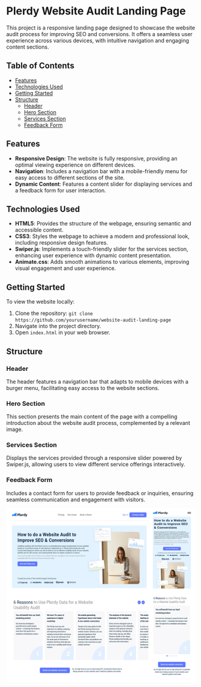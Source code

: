 # Plerdy Website Audit Landing Page

This project is a responsive landing page designed to showcase the website audit process for
improving SEO and conversions. It offers a seamless user experience across various devices, with
intuitive navigation and engaging content sections.

## Table of Contents

- [Features](#features)
- [Technologies Used](#technologies-used)
- [Getting Started](#getting-started)
- [Structure](#structure)
  - [Header](#header)
  - [Hero Section](#hero-section)
  - [Services Section](#services-section)
  - [Feedback Form](#feedback-form)

## Features

- **Responsive Design**: The website is fully responsive, providing an optimal viewing experience on
  different devices.
- **Navigation**: Includes a navigation bar with a mobile-friendly menu for easy access to different
  sections of the site.
- **Dynamic Content**: Features a content slider for displaying services and a feedback form for
  user interaction.

## Technologies Used

- **HTML5**: Provides the structure of the webpage, ensuring semantic and accessible content.
- **CSS3**: Styles the webpage to achieve a modern and professional look, including responsive
  design features.
- **Swiper.js**: Implements a touch-friendly slider for the services section, enhancing user
  experience with dynamic content presentation.
- **Animate.css**: Adds smooth animations to various elements, improving visual engagement and user
  experience.

## Getting Started

To view the website locally:

1. Clone the repository: `git clone https://github.com/yourusername/website-audit-landing-page`
2. Navigate into the project directory.
3. Open `index.html` in your web browser.

## Structure

### Header

The header features a navigation bar that adapts to mobile devices with a burger menu, facilitating
easy access to the website sections.

### Hero Section

This section presents the main content of the page with a compelling introduction about the website
audit process, complemented by a relevant image.

### Services Section

Displays the services provided through a responsive slider powered by Swiper.js, allowing users to
view different service offerings interactively.

### Feedback Form

Includes a contact form for users to provide feedback or inquiries, ensuring seamless communication
and engagement with visitors.

![preview](https://github.com/Inna-Mykytiuk/website-audit/blob/main/assets/presentation1.jpg)
